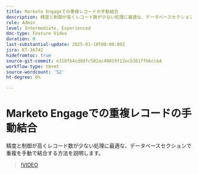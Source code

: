 ```yaml
---
title: Marketo Engageでの重複レコードの手動結合
description: 精度と制御が高くレコード数が少ない処理に最適な、データベースセクションで重複を手動で結合する方法を説明します。
role: Admin
level: Intermediate, Experienced
doc-type: Feature Video
duration: 0
last-substantial-update: 2025-01-10T00:00:00Z
jira: KT-16742
hidefromtoc: true
source-git-commit: e310fb4cd8dfc502ac49019f12ecb361ffbbccb4
workflow-type: tm+mt
source-wordcount: '52'
ht-degree: 0%

---
```



# Marketo Engageでの重複レコードの手動結合

精度と制御が高くレコード数が少ない処理に最適な、データベースセクションで重複を手動で結合する方法を説明します。

>[!VIDEO](https://video.tv.adobe.com/v/3429491/?learn=on&enablevpops)
